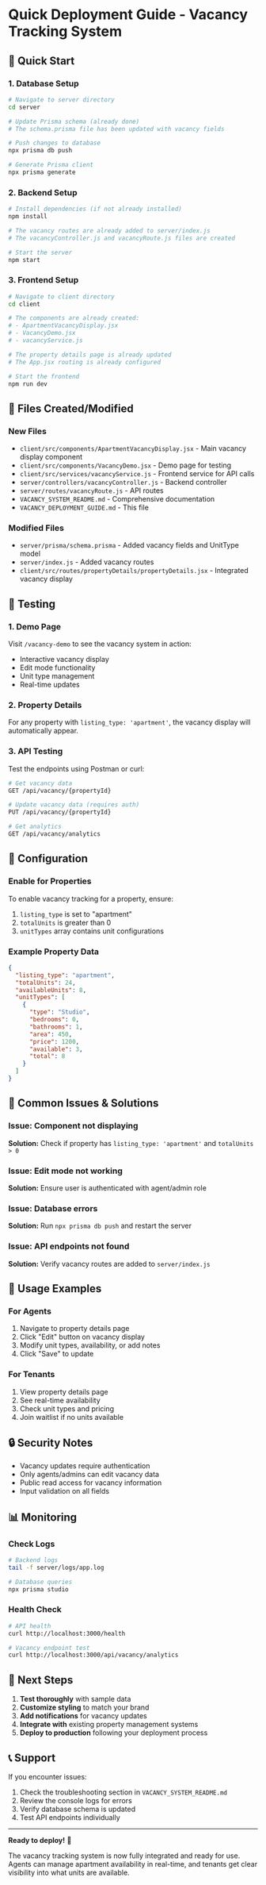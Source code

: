 # Quick Deployment Guide - Vacancy Tracking System

## 🚀 Quick Start

### 1. Database Setup
```bash
# Navigate to server directory
cd server

# Update Prisma schema (already done)
# The schema.prisma file has been updated with vacancy fields

# Push changes to database
npx prisma db push

# Generate Prisma client
npx prisma generate
```

### 2. Backend Setup
```bash
# Install dependencies (if not already installed)
npm install

# The vacancy routes are already added to server/index.js
# The vacancyController.js and vacancyRoute.js files are created

# Start the server
npm start
```

### 3. Frontend Setup
```bash
# Navigate to client directory
cd client

# The components are already created:
# - ApartmentVacancyDisplay.jsx
# - VacancyDemo.jsx
# - vacancyService.js

# The property details page is already updated
# The App.jsx routing is already configured

# Start the frontend
npm run dev
```

## 📁 Files Created/Modified

### New Files
- `client/src/components/ApartmentVacancyDisplay.jsx` - Main vacancy display component
- `client/src/components/VacancyDemo.jsx` - Demo page for testing
- `client/src/services/vacancyService.js` - Frontend service for API calls
- `server/controllers/vacancyController.js` - Backend controller
- `server/routes/vacancyRoute.js` - API routes
- `VACANCY_SYSTEM_README.md` - Comprehensive documentation
- `VACANCY_DEPLOYMENT_GUIDE.md` - This file

### Modified Files
- `server/prisma/schema.prisma` - Added vacancy fields and UnitType model
- `server/index.js` - Added vacancy routes
- `client/src/routes/propertyDetails/propertyDetails.jsx` - Integrated vacancy display

## 🧪 Testing

### 1. Demo Page
Visit `/vacancy-demo` to see the vacancy system in action:
- Interactive vacancy display
- Edit mode functionality
- Unit type management
- Real-time updates

### 2. Property Details
For any property with `listing_type: 'apartment'`, the vacancy display will automatically appear.

### 3. API Testing
Test the endpoints using Postman or curl:
```bash
# Get vacancy data
GET /api/vacancy/{propertyId}

# Update vacancy data (requires auth)
PUT /api/vacancy/{propertyId}

# Get analytics
GET /api/vacancy/analytics
```

## 🔧 Configuration

### Enable for Properties
To enable vacancy tracking for a property, ensure:
1. `listing_type` is set to "apartment"
2. `totalUnits` is greater than 0
3. `unitTypes` array contains unit configurations

### Example Property Data
```json
{
  "listing_type": "apartment",
  "totalUnits": 24,
  "availableUnits": 8,
  "unitTypes": [
    {
      "type": "Studio",
      "bedrooms": 0,
      "bathrooms": 1,
      "area": 450,
      "price": 1200,
      "available": 3,
      "total": 8
    }
  ]
}
```

## 🚨 Common Issues & Solutions

### Issue: Component not displaying
**Solution:** Check if property has `listing_type: 'apartment'` and `totalUnits > 0`

### Issue: Edit mode not working
**Solution:** Ensure user is authenticated with agent/admin role

### Issue: Database errors
**Solution:** Run `npx prisma db push` and restart the server

### Issue: API endpoints not found
**Solution:** Verify vacancy routes are added to `server/index.js`

## 📱 Usage Examples

### For Agents
1. Navigate to property details page
2. Click "Edit" button on vacancy display
3. Modify unit types, availability, or add notes
4. Click "Save" to update

### For Tenants
1. View property details page
2. See real-time availability
3. Check unit types and pricing
4. Join waitlist if no units available

## 🔒 Security Notes

- Vacancy updates require authentication
- Only agents/admins can edit vacancy data
- Public read access for vacancy information
- Input validation on all fields

## 📊 Monitoring

### Check Logs
```bash
# Backend logs
tail -f server/logs/app.log

# Database queries
npx prisma studio
```

### Health Check
```bash
# API health
curl http://localhost:3000/health

# Vacancy endpoint test
curl http://localhost:3000/api/vacancy/analytics
```

## 🎯 Next Steps

1. **Test thoroughly** with sample data
2. **Customize styling** to match your brand
3. **Add notifications** for vacancy updates
4. **Integrate with** existing property management systems
5. **Deploy to production** following your deployment process

## 📞 Support

If you encounter issues:
1. Check the troubleshooting section in `VACANCY_SYSTEM_README.md`
2. Review the console logs for errors
3. Verify database schema is updated
4. Test API endpoints individually

---

**Ready to deploy!** 🚀

The vacancy tracking system is now fully integrated and ready for use. Agents can manage apartment availability in real-time, and tenants get clear visibility into what units are available.
